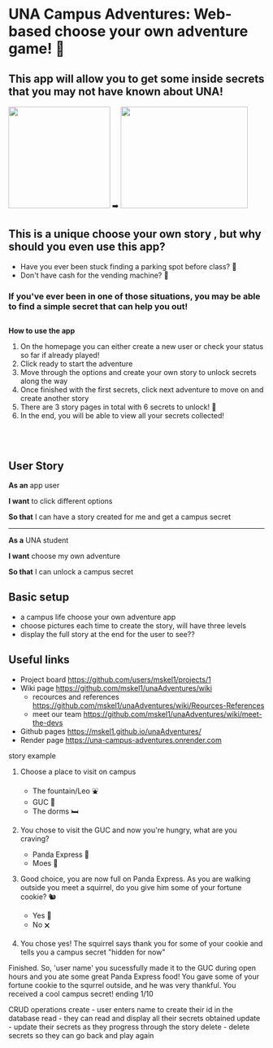 # UNA Campus Adventures: Web-based choose your own adventure game! 🦁

## This app will allow you to get some inside secrets that you may not have known about UNA!

<p>
<img src="https://user-images.githubusercontent.com/111464160/232665434-b955b753-ed34-4a35-931d-0871d47cb2f4.png" width="200" height="200" />
➡️
<img src="https://user-images.githubusercontent.com/111464160/232883762-8a5d8aaf-aae0-48c0-9b28-2376d199a123.png" width="250" height="200" />
</p>

## This is a unique choose your own story , but why should you even use this app?
- Have you ever been stuck finding a parking spot before class? 🚗
- Don't have cash for the vending machine? 🥤


### If you've ever been in one of those situations, you may be able to find a simple secret that can help you out!

##

**How to use the app**
1. On the homepage you can either create a new user or check your status so far if already played!
2. Click ready to start the adventure
3. Move through the options and create your own story to unlock secrets along the way
4. Once finished with the first secrets, click next adventure to move on and create another story
5. There are 3 story pages in total with 6 secrets to unlock! 🔐
6. In the end, you will be able to view all your secrets collected!


<br>
<br>


## User Story 

**As an** app user

**I want** to click different options

**So that** I can have a story created for me and get a campus secret

---------------------------------------------

**As a** UNA student

**I want** choose my own adventure

**So that** I can unlock a campus secret

## Basic setup
- a campus life choose your own adventure app
- choose pictures each time to create the story, will have three levels
- display the full story at the end for the user to see??

## Useful links
- Project board https://github.com/users/mskel1/projects/1 
- Wiki page https://github.com/mskel1/unaAdventures/wiki 
   * recources and references https://github.com/mskel1/unaAdventures/wiki/Reources-References
   * meet our team https://github.com/mskel1/unaAdventures/wiki/meet-the-devs
- Github pages https://mskel1.github.io/unaAdventures/
- Render page https://una-campus-adventures.onrender.com
   

story example

1. Choose a place to visit on campus
    * The fountain/Leo ⛲
    * GUC 🥤
    * The dorms 🛏️
    
2. You chose to visit the GUC and now you're hungry, what are you craving?
    * Panda Express 🍚
    * Moes 🌯

3. Good choice, you are now full on Panda Express. As you are walking outside you meet
   a squirrel, do you give him some of your fortune cookie? 🐿️
    * Yes 🥠
    * No 🗙

4. You chose yes! The squirrel says thank you for some of your cookie and tells you 
a campus secret "hidden for now"
 

Finished. So, 'user name' you sucessfully made it to the GUC during open hours and you
ate some great Panda Express food! You gave some of your fortune cookie to the squrrel
outside, and he was very thankful. You received a cool campus secret! ending 1/10

CRUD operations
create - user enters name to create their id in the database
read - they can read and display all their secrets obtained
update - update their secrets as they progress through the story
delete - delete secrets so they can go back and play again

